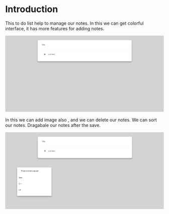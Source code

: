 # Introduction

This to do list help to manage our notes. In this we can get colorful interface, it has more features for adding notes.

![To-Do-List__pic-01](/screenshots/ss-01.png)

In this we can add image also , and we can delete our notes. We can sort our notes. Dragabale our notes after the save.

 ![To-Do-List__pic-01](/screenshots/ss-02.png)